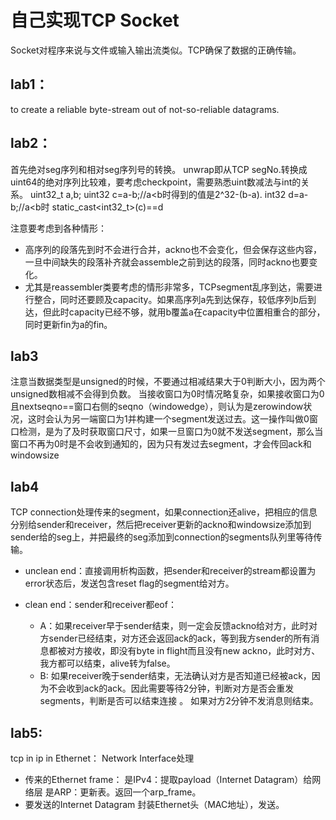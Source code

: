 # 自己实现TCP Socket

Socket对程序来说与文件或输入输出流类似。TCP确保了数据的正确传输。

## lab1：
to create a reliable byte-stream out of not-so-reliable datagrams.
## lab2：
首先绝对seg序列和相对seg序列号的转换。
unwrap即从TCP segNo.转换成uint64的绝对序列比较难，要考虑checkpoint，需要熟悉uint数减法与int的关系。
uint32_t a,b;
uint32 c=a-b;//a<b时得到的值是2^32-(b-a).
int32 d=a-b;//a<b时 static_cast<int32_t>(c)==d

注意要考虑到各种情形：

* 高序列的段落先到时不会进行合并，ackno也不会变化，但会保存这些内容，一旦中间缺失的段落补齐就会assemble之前到达的段落，同时ackno也要变化。
* 尤其是reassembler类要考虑的情形非常多，TCPsegment乱序到达，需要进行整合，同时还要顾及capacity。如果高序列a先到达保存，较低序列b后到达，但此时capacity已经不够，就用b覆盖a在capacity中位置相重合的部分，同时更新fin为a的fin。

## lab3
注意当数据类型是unsigned的时候，不要通过相减结果大于0判断大小，因为两个unsigned数相减不会得到负数。
当接收窗口为0时情况略复杂，如果接收窗口为0且nextseqno==窗口右侧的seqno（windowedge），则认为是zerowindow状况，这时会认为另一端窗口为1并构建一个segment发送过去。这一操作叫做0窗口检测，是为了及时获取窗口尺寸，如果一旦窗口为0就不发送segment，那么当窗口不再为0时是不会收到通知的，因为只有发过去segment，才会传回ack和windowsize

## lab4
TCP connection处理传来的segment，如果connection还alive，把相应的信息分别给sender和receiver，然后把receiver更新的ackno和windowsize添加到sender给的seg上，并把最终的seg添加到connection的segments队列里等待传输。

* unclean end：直接调用析构函数，把sender和receiver的stream都设置为error状态后，发送包含reset flag的segment给对方。

* clean end：sender和receiver都eof：
  * A：如果receiver早于sender结束，则一定会反馈ackno给对方，此时对方sender已经结束，对方还会返回ack的ack，等到我方sender的所有消息都被对方接收，即没有byte in flight而且没有new ackno，此时对方、我方都可以结束，alive转为false。
  * B: 如果receiver晚于sender结束，无法确认对方是否知道已经被ack，因为不会收到ack的ack。因此需要等待2分钟，判断对方是否会重发segments，判断是否可以结束连接 。
    如果对方2分钟不发消息则结束。

## lab5:

tcp in ip in Ethernet： 
Network Interface处理
* 传来的Ethernet frame：
是IPv4：提取payload（Internet Datagram）给网络层
是ARP：更新表。返回一个arp_frame。
* 要发送的Internet Datagram
封装Ethernet头（MAC地址），发送。

